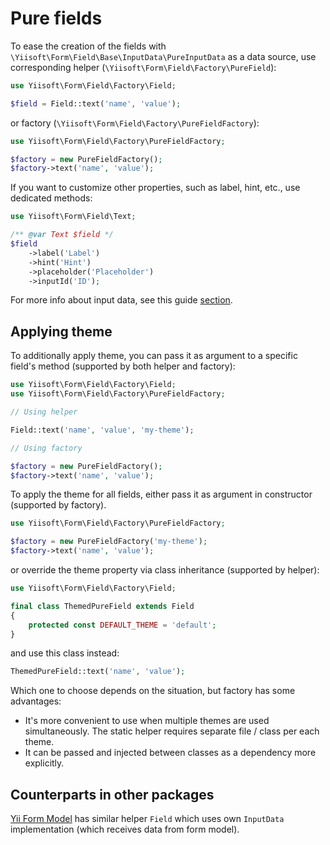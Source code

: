 # Pure fields

To ease the creation of the fields with `\Yiisoft\Form\Field\Base\InputData\PureInputData` as a data source, use
corresponding helper (`\Yiisoft\Form\Field\Factory\PureField`):

```php
use Yiisoft\Form\Field\Factory\Field;

$field = Field::text('name', 'value');
```

or factory (`\Yiisoft\Form\Field\Factory\PureFieldFactory`):

```php
use Yiisoft\Form\Field\Factory\PureFieldFactory;

$factory = new PureFieldFactory();
$factory->text('name', 'value');
```

If you want to customize other properties, such as label, hint, etc., use dedicated methods:

```php
use Yiisoft\Form\Field\Text;

/** @var Text $field */
$field
    ->label('Label')
    ->hint('Hint')
    ->placeholder('Placeholder')
    ->inputId('ID');
```

For more info about input data, see this guide [section](input-data.md).

## Applying theme

To additionally apply theme, you can pass it as argument to a specific field's method (supported by both helper and 
factory):

```php
use Yiisoft\Form\Field\Factory\Field;
use Yiisoft\Form\Field\Factory\PureFieldFactory;

// Using helper

Field::text('name', 'value', 'my-theme');

// Using factory

$factory = new PureFieldFactory();
$factory->text('name', 'value');
```

To apply the theme for all fields, either pass it as argument in constructor (supported by factory).

```php
use Yiisoft\Form\Field\Factory\PureFieldFactory;

$factory = new PureFieldFactory('my-theme');
$factory->text('name', 'value');
```

or override the theme property via class inheritance (supported by helper):

```php
use Yiisoft\Form\Field\Factory\Field;

final class ThemedPureField extends Field
{
    protected const DEFAULT_THEME = 'default';
}
```

and use this class instead:

```php
ThemedPureField::text('name', 'value');
```

Which one to choose depends on the situation, but factory has some advantages:

- It's more convenient to use when multiple themes are used simultaneously. The static helper requires separate file / 
class per each theme.
- It can be passed and injected between classes as a dependency more explicitly.

## Counterparts in other packages

[Yii Form Model](https://github.com/yiisoft/form-model) has similar helper `Field` which uses own `InputData` 
implementation (which receives data from form model).
